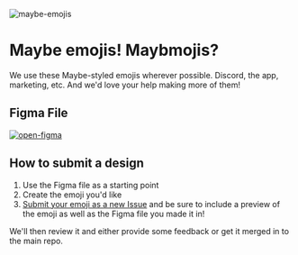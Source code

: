 ![maybe-emojis](https://github.com/maybe-finance/emojis/assets/35243/f08aa49c-34f9-44aa-9ef6-89b5cf77ed59)

# Maybe emojis! Maybmojis?

We use these Maybe-styled emojis wherever possible. Discord, the app, marketing, etc. And we'd love your help making more of them!

## Figma File

[![open-figma](https://github.com/maybe-finance/emojis/assets/35243/234c9a5e-47d6-4dfd-8858-74614a6f81a6)](https://www.figma.com/community/file/1330303513070680896/maybe-emojis)

## How to submit a design

1. Use the Figma file as a starting point
2. Create the emoji you'd like
3. [Submit your emoji as a new Issue](https://github.com/maybe-finance/emojis/issues) and be sure to include a preview of the emoji as well as the Figma file you made it in!

We'll then review it and either provide some feedback or get it merged in to the main repo.
